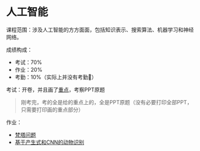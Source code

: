 # 人工智能

课程范围：涉及人工智能的方方面面，包括知识表示、搜索算法、机器学习和神经网络。

成绩构成：

+ 考试：70%
+ 作业：20%
+ 考勤：10%（实际上并没有考勤🤣）

考试：开卷，并且画了[重点](./PPT/复习.pptx)，考察PPT原题

>刚考完，考的全是给的重点上的，全是PPT原题（没有必要打印全部PPT，只需要打印画的重点部分）

作业：

+ [梵塔问题](./Lab/Lab1)
+ [基于产生式和CNN的动物识别](./Lab/Lab2)
